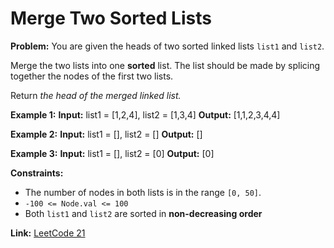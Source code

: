 # Merge Two Sorted Lists

**Problem:**
You are given the heads of two sorted linked lists `list1` and `list2`.

Merge the two lists into one **sorted** list. The list should be made by splicing together the nodes of the first two lists.

Return *the head of the merged linked list.*

**Example 1:**
**Input:** list1 = [1,2,4], list2 = [1,3,4]
**Output:** [1,1,2,3,4,4]

**Example 2:**
**Input:** list1 = [], list2 = []
**Output:** []

**Example 3:**
**Input:** list1 = [], list2 = [0]
**Output:** [0]

**Constraints:**
- The number of nodes in both lists is in the range `[0, 50]`.
- `-100 <= Node.val <= 100 `
- Both `list1` and `list2` are sorted in **non-decreasing order**

**Link:** [LeetCode 21](https://leetcode.com/problems/merge-two-sorted-lists/)
